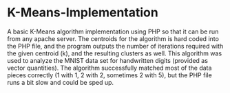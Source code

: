 # K-Means-Implementation

A basic K-Means algorithm implementation using PHP so that it can be run from any apache server. The centroids for the algorithm is hard coded into the PHP file, and the program outputs the number of iterations required with the given centroid (k), and the resulting clusters as well. This algorithm was used to analyze the MNIST data set for handwritten digits (provided as vector quantities). The algorithm successfully matched most of the data pieces correctly (1 with 1, 2 with 2, sometimes 2 with 5), but the PHP file runs a bit slow and could be sped up. 
